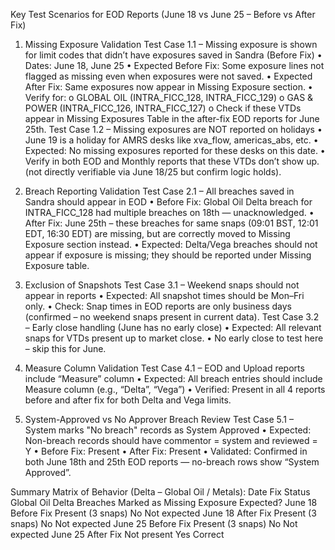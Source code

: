 Key Test Scenarios for EOD Reports (June 18 vs June 25 – Before vs After Fix)

1. Missing Exposure Validation
Test Case 1.1 – Missing exposure is shown for limit codes that didn’t have exposures saved in Sandra (Before Fix)
•	Dates: June 18, June 25
•	Expected Before Fix: Some exposure lines not flagged as missing even when exposures were not saved.
•	Expected After Fix: Same exposures now appear in Missing Exposure section.
•	Verify for:
o	GLOBAL OIL (INTRA_FICC_128, INTRA_FICC_129)
o	GAS & POWER (INTRA_FICC_126, INTRA_FICC_127)
o	Check if these VTDs appear in Missing Exposures Table in the after-fix EOD reports for June 25th.
Test Case 1.2 – Missing exposures are NOT reported on holidays
•	June 19 is a holiday for AMRS desks like xva_flow, americas_abs, etc.
•	Expected: No missing exposures reported for these desks on this date.
•	Verify in both EOD and Monthly reports that these VTDs don’t show up. (not directly verifiable via June 18/25 but confirm logic holds).

2. Breach Reporting Validation
Test Case 2.1 – All breaches saved in Sandra should appear in EOD
•	Before Fix: Global Oil Delta breach for INTRA_FICC_128 had multiple breaches on 18th — unacknowledged.
•	After Fix: June 25th – these breaches for same snaps (09:01 BST, 12:01 EDT, 16:30 EDT) are missing, but are correctly moved to Missing Exposure section instead.
•	Expected: Delta/Vega breaches should not appear if exposure is missing; they should be reported under Missing Exposure table.

3. Exclusion of Snapshots
Test Case 3.1 – Weekend snaps should not appear in reports
•	Expected: All snapshot times should be Mon–Fri only.
•	Check: Snap times in EOD reports are only business days (confirmed – no weekend snaps present in current data).
Test Case 3.2 – Early close handling (June has no early close)
•	Expected: All relevant snaps for VTDs present up to market close.
•	No early close to test here – skip this for June.

4. Measure Column Validation
Test Case 4.1 – EOD and Upload reports include “Measure” column
•	Expected: All breach entries should include Measure column (e.g., “Delta”, “Vega”)
•	Verified: Present in all 4 reports before and after fix for both Delta and Vega limits.

5. System-Approved vs No Approver Breach Review
Test Case 5.1 – System marks "No breach" records as System Approved
•	Expected: Non-breach records should have commentor = system and reviewed = Y
•	Before Fix: Present
•	After Fix: Present
•	Validated: Confirmed in both June 18th and 25th EOD reports — no-breach rows show “System Approved”.

Summary Matrix of Behavior (Delta – Global Oil / Metals):
Date	Fix Status	Global Oil Delta Breaches	Marked as Missing Exposure	Expected?
June 18	Before Fix	Present (3 snaps)	 No	 Not expected
June 18	After Fix	Present (3 snaps)	No	 Not expected
June 25	Before Fix	Present (3 snaps)	No	Not expected
June 25	After Fix	Not present	Yes	Correct

